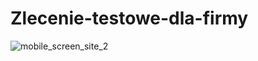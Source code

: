 # Zlecenie-testowe-dla-firmy
![mobile_screen_site_2](https://user-images.githubusercontent.com/81305180/174671663-b0495c77-19d6-4cdd-acb8-e36b756ce97a.png)
